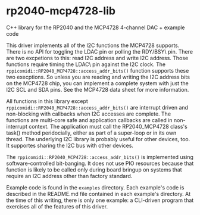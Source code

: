 # rp2040-mcp4728-lib
C++ library for the RP2040 and the MCP4728 4-channel DAC + example code

This driver implements all of the I2C functions the MCP4728 supports.
There is no API for toggling the LDAC pin or polling the RDY/BSY\ pin.
There are two excpetions to this: read I2C address and write I2C address.
Those functions require timing the LDAC\ pin against the I2C clock. The
`rppicomidi::RP2040_MCP4728::access_addr_bits()` function supports these
two execptions. So unless you are reading and writing the I2C address
bits on the MCP4728 chip, you can implement a complete system with
just the I2C SCL and SDA pins. See the MCP4728 data sheet for more
information.

All functions in this library except `rppicomidi::RP2040_MCP4728::access_addr_bits()`
are interrupt driven and non-blocking with callbacks when I2C accesses are complete.
The functions are multi-core safe and application callbacks are called in non-interrupt
context. The application must call the RP2040_MCP4728 class's task() method
peridocially, either as part of a super-loop or in its own thread. The underlying
I2C library is probably useful for other devices, too. It supportes sharing the I2C bus
with other devices.

The `rppicomidi::RP2040_MCP4728::access_addr_bits()` is implemented using
software-controlled bit-banging. It does not use PIO resources because
that function is likely to be called only during board bringup on systems
that require an I2C address other than factory standard.

Example code is found in the `examples` directory.
Each example's code is described in the README.md file contained in each
example's directory. At the time of this writing, there is only one
example: a CLI-driven program that exercises all of the features of this driver.
